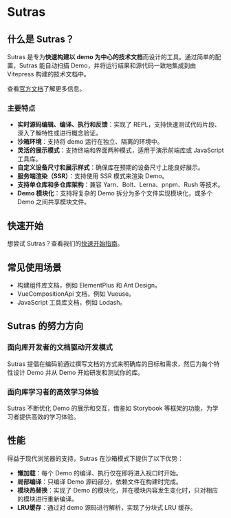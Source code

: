 # Sutras

## 什么是 Sutras？

Sutras 是专为**快速构建以 demo 为中心的技术文档**而设计的工具。通过简单的配置，Sutras 能自动扫描 Demo，并将运行结果和源代码一致地集成到由 Vitepress 构建的技术文档中。

查看[官方文档](https://sharpgoldwavemaker.github.io/sutras.docs/)了解更多信息。

### 主要特点

- **实时源码编辑、编译、执行和反馈**：实现了 REPL，支持快速测试代码片段、深入了解特性或进行概念验证。
- **沙箱环境**：支持将 demo 运行在独立、隔离的环境中。
- **灵活的展示模式**：支持终端和界面两种模式，适用于演示前端库或 JavaScript 工具库。
- **自定义设备尺寸和展示样式**：确保库在预期的设备尺寸上能良好展示。
- **服务端渲染（SSR）**：支持使用 SSR 模式来渲染 Demo。
- **支持单仓库和多仓库架构**：兼容 Yarn、Bolt、Lerna、pnpm、Rush 等技术。
- **Demo 模块化**：支持将复杂的 Demo 拆分为多个文件实现模块化，或多个 Demo 之间共享模块文件。

## 快速开始

想尝试 Sutras？查看我们的[快速开始指南](https://sharpgoldwavemaker.github.io/sutras.docs/getting-started)。

## 常见使用场景

- 构建组件库文档，例如 ElementPlus 和 Ant Design。
- VueCompositionApi 文档，例如 Vueuse。
- JavaScript 工具库文档，例如 Lodash。

## Sutras 的努力方向

### 面向库开发者的文档驱动开发模式

Sutras 提倡在编码前通过撰写文档的方式来明确库的目标和需求，然后为每个特性设计 Demo 并从 Demo 开始研发和测试你的库。

### 面向库学习者的高效学习体验

Sutras 不断优化 Demo 的展示和交互，借鉴如 Storybook 等框架的功能，为学习者提供高效的学习体验。

## 性能

得益于现代浏览器的支持，Sutras 在沙箱模式下提供了以下优势：

- **懒加载**：每个 Demo 的编译、执行仅在即将进入视口时开始。
- **局部编译**：只编译 Demo 源码部分，依赖文件在构建时完成。
- **模块热替换**：实现了 Demo 的模块化，并在模块内容发生变化时，只对相应的模块进行重新编译。
- **LRU缓存**：通过对 demo 源码进行解析，实现了分块式 LRU 缓存。
